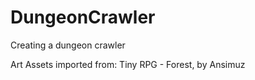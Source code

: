 # DungeonCrawler
Creating a dungeon crawler

Art Assets imported from: Tiny RPG - Forest, by Ansimuz